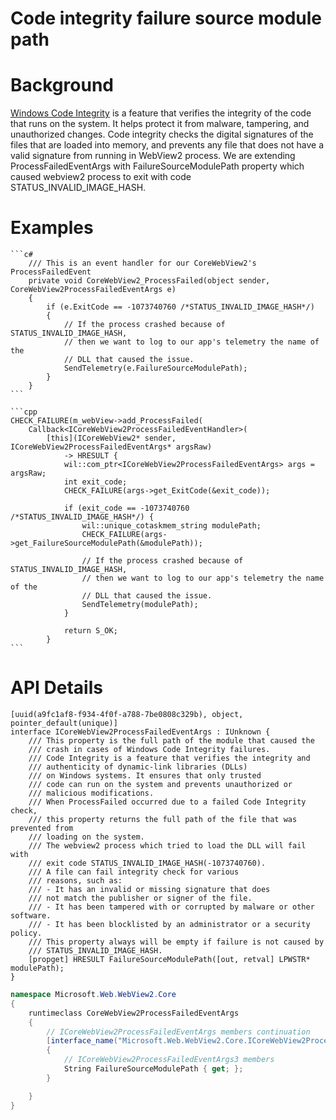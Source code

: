 
Code integrity failure source module path
===

# Background
[Windows Code Integrity](https://learn.microsoft.com/en-us/mem/intune/user-help/you-need-to-enable-code-integrity) is a feature that verifies the
integrity of the code that runs on the system. It helps protect it from malware,
tampering, and unauthorized changes. Code integrity checks the digital
signatures of the files that are loaded into memory, and prevents any
file that does not have a valid signature from running in WebView2 process.
We are extending ProcessFailedEventArgs with FailureSourceModulePath property
which caused webview2 process to exit with code STATUS_INVALID_IMAGE_HASH.

# Examples

    ```c#
        /// This is an event handler for our CoreWebView2's ProcessFailedEvent
        private void CoreWebView2_ProcessFailed(object sender, CoreWebView2ProcessFailedEventArgs e)
        {
            if (e.ExitCode == -1073740760 /*STATUS_INVALID_IMAGE_HASH*/)
            {
                // If the process crashed because of STATUS_INVALID_IMAGE_HASH,
                // then we want to log to our app's telemetry the name of the
                // DLL that caused the issue.
                SendTelemetry(e.FailureSourceModulePath);
            }
        }
    ```

    ```cpp
    CHECK_FAILURE(m_webView->add_ProcessFailed(
        Callback<ICoreWebView2ProcessFailedEventHandler>(
            [this](ICoreWebView2* sender, ICoreWebView2ProcessFailedEventArgs* argsRaw)
                -> HRESULT {
                wil::com_ptr<ICoreWebView2ProcessFailedEventArgs> args = argsRaw;
                int exit_code;
                CHECK_FAILURE(args->get_ExitCode(&exit_code));

                if (exit_code == -1073740760 /*STATUS_INVALID_IMAGE_HASH*/) {
                    wil::unique_cotaskmem_string modulePath;
                    CHECK_FAILURE(args->get_FailureSourceModulePath(&modulePath));

                    // If the process crashed because of STATUS_INVALID_IMAGE_HASH,
                    // then we want to log to our app's telemetry the name of the
                    // DLL that caused the issue.
                    SendTelemetry(modulePath);
                }

                return S_OK;
            }
    ```


# API Details

```
[uuid(a9fc1af8-f934-4f0f-a788-7be0808c329b), object, pointer_default(unique)]
interface ICoreWebView2ProcessFailedEventArgs : IUnknown {
    /// This property is the full path of the module that caused the
    /// crash in cases of Windows Code Integrity failures.
    /// Code Integrity is a feature that verifies the integrity and
    /// authenticity of dynamic-link libraries (DLLs)
    /// on Windows systems. It ensures that only trusted
    /// code can run on the system and prevents unauthorized or
    /// malicious modifications.
    /// When ProcessFailed occurred due to a failed Code Integrity check,
    /// this property returns the full path of the file that was prevented from
    /// loading on the system.
    /// The webview2 process which tried to load the DLL will fail with
    /// exit code STATUS_INVALID_IMAGE_HASH(-1073740760).
    /// A file can fail integrity check for various
    /// reasons, such as:
    /// - It has an invalid or missing signature that does
    /// not match the publisher or signer of the file.
    /// - It has been tampered with or corrupted by malware or other software.
    /// - It has been blocklisted by an administrator or a security policy.
    /// This property always will be empty if failure is not caused by
    /// STATUS_INVALID_IMAGE_HASH.
    [propget] HRESULT FailureSourceModulePath([out, retval] LPWSTR* modulePath);
}
```

```c# (but really MIDL3)
namespace Microsoft.Web.WebView2.Core 
{
    runtimeclass CoreWebView2ProcessFailedEventArgs
    {
        // ICoreWebView2ProcessFailedEventArgs members continuation
        [interface_name("Microsoft.Web.WebView2.Core.ICoreWebView2ProcessFailedEventArgs3")]
        {
            // ICoreWebView2ProcessFailedEventArgs3 members
            String FailureSourceModulePath { get; };
        }

    }
}
```